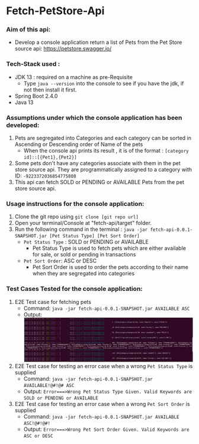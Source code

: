 # Fetch-PetStore-Api
### Aim of this api:
* Develop a console application return a list of Pets from the Pet Store
source api:  https://petstore.swagger.io/
### Tech-Stack used :
* JDK 13 : required on a machine as pre-Requisite
    * Type ```java --version``` into the console to see if you have the jdk, if not then install it first.
* Spring Boot 2.4.0
* Java 13

### Assumptions under which the console application has been developed:
1) Pets are segregated into Categories and each category can be sorted in Ascending or Descending order of Name of the pets
   * When the console api prints its result , it is of the format : ```[category id]::[{Pet1},{Pet2}]``` 
2) Some pets don't have any categories associate with them in the pet store source api. They are programmatically assigned to a category with ID: ```-9223372036854775808```
3) This api can fetch SOLD or PENDING or AVAILABLE Pets from the pet store source api.
### Usage instructions for the console application:
1) Clone the git repo using ```git clone [git repo url]```
2) Open your terminal/Console at "fetch-api/target" folder.
3) Run the following command in the terminal : ```java -jar fetch-api-0.0.1-SNAPSHOT.jar [Pet Status Type] [Pet Sort Order] ```
    * ```Pet Status Type``` : SOLD or PENDING or AVAILABLE
        * Pet Status Type is used to fetch pets which are either available for sale, or sold or pending in transactions
    * ```Pet Sort Order```: ASC or DESC
        * Pet Sort Order is used to order the pets according to their name when they are segregated into categories
### Test Cases Tested for the console application:
1) E2E Test case for fetching pets
    * Command: ```java -jar fetch-api-0.0.1-SNAPSHOT.jar AVAILABLE ASC ```
    * Output: ![E2E output](output.png?raw=true "E2E output")
2) E2E Test case for testing an error case when a wrong ```Pet Status Type``` is supplied
    * Command: ```java -jar fetch-api-0.0.1-SNAPSHOT.jar AVAILABLE!@#!@# ASC ```
    * Output: ```Error===>Wrong Pet Status Type Given. Valid Keywords are SOLD or PENDING or AVAILABLE```
3) E2E Test case for testing an error case when a wrong ```Pet Sort Order``` is supplied
    * Command: ```java -jar fetch-api-0.0.1-SNAPSHOT.jar AVAILABLE ASC!@#!@#! ```
    * Output: ```Error===>Wrong Pet Sort Order Given. Valid Keywords are ASC or DESC```

